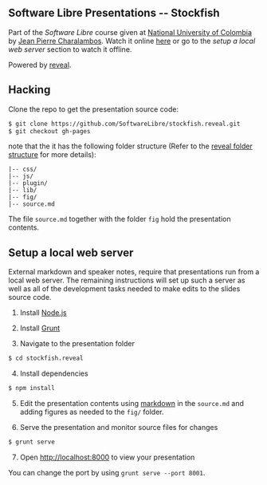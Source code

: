 ## Software Libre Presentations -- Stockfish

Part of the *Software Libre* course given at [National University of Colombia](http://www.disi.unal.edu.co/) by [Jean Pierre Charalambos](http://otrolado.info). Watch it online [here](http://softwarelibre.github.io/stockfish.reveal) or go to the *setup a local web server* section to watch it offline.

Powered by [reveal](https://github.com/hakimel/reveal.js).

## Hacking

Clone the repo to get the presentation source code:

 ```sh
 $ git clone https://github.com/SoftwareLibre/stockfish.reveal.git
 $ git checkout gh-pages
 ```
note that the it has the following folder structure (Refer to the [reveal folder structure](https://github.com/hakimel/reveal.js#folder-structure) for more details):

    |-- css/
    |-- js/
    |-- plugin/
    |-- lib/
    |-- fig/
    |-- source.md
    
The file `source.md` together with the folder `fig` hold the presentation contents.

## Setup a local web server

External markdown and speaker notes, require that presentations run from a local web server. The remaining instructions will set up such a server as well as all of the development tasks needed to make edits to the slides source code.

1. Install [Node.js](http://nodejs.org/)

2. Install [Grunt](http://gruntjs.com/getting-started#installing-the-cli)

3. Navigate to the presentation folder

 ```sh
 $ cd stockfish.reveal
 ```

4. Install dependencies

 ```sh
 $ npm install
 ```

5. Edit the presentation contents using [markdown](http://en.wikipedia.org/wiki/Markdown) in the `source.md` and adding figures as needed to the `fig/` folder.

6. Serve the presentation and monitor source files for changes

 ```sh
 $ grunt serve
 ```

7. Open <http://localhost:8000> to view your presentation

 You can change the port by using `grunt serve --port 8001`.
